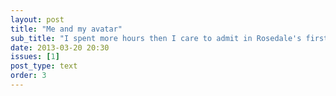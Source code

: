 ```yaml
---
layout: post
title: "Me and my avatar"
sub_title: "I spent more hours then I care to admit in Rosedale's first virtual world, Second Life. Here's what I loved and hated about it."
date: 2013-03-20 20:30
issues: [1]
post_type: text
order: 3
---
```

